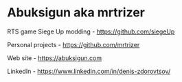 # Abuksigun aka mrtrizer

RTS game Siege Up modding - https://github.com/siegeUp

Personal projects - https://github.com/mrtrizer

Web site - https://abuksigun.com

LinkedIn - https://www.linkedin.com/in/denis-zdorovtsov/
